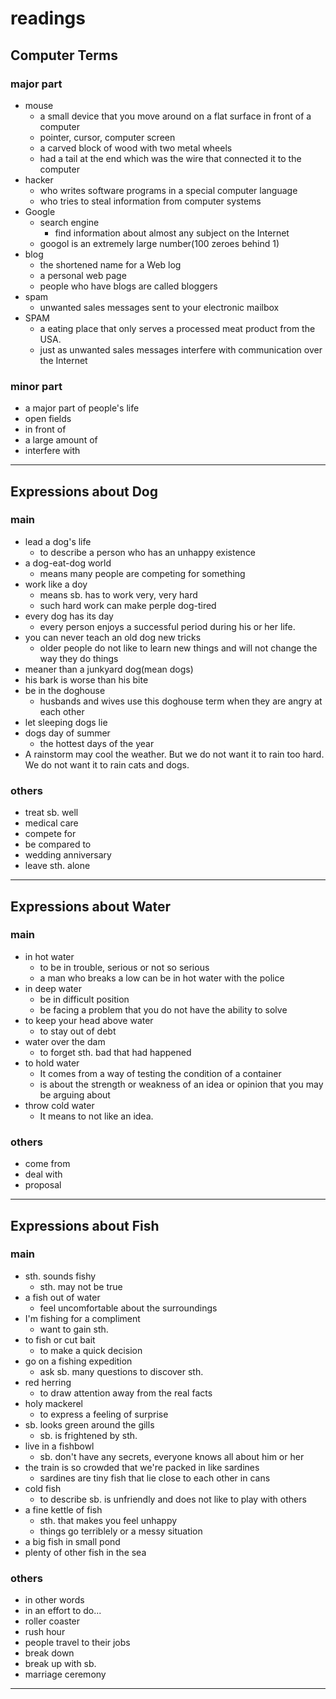 # readings

## Computer Terms
### major part
- mouse
	- a small device that you move around on a flat surface in front of a computer
	- pointer, cursor, computer screen
	- a carved block of wood with two metal wheels
	- had a tail at the end which was the wire that connected it to the computer
- hacker
	- who writes software programs in a special computer language
	- who tries to steal information from computer systems
- Google
	- search engine
		- find information about almost any subject on the Internet
	- googol is an extremely large number(100 zeroes behind 1)
- blog 
	- the shortened name for a Web log
	- a personal web page
	- people who have blogs are called bloggers
- spam
	- unwanted sales messages sent to your electronic mailbox
- SPAM 
	- a eating place that only serves a processed meat product from the USA.
	- just as unwanted sales messages interfere with communication over the Internet

### minor part
- a major part of people's life
- open fields
- in front of
- a large amount of
- interfere with

---

## Expressions about Dog
### main
- lead a dog's life
	- to describe a person who has an unhappy existence
- a dog-eat-dog world
	- means many people are competing for something
- work like a doy
	- means sb. has to work very, very hard
	- such hard work can make perple dog-tired
- every dog has its day
	- every person enjoys a successful period during his or her life.
- you can never teach an old dog new tricks
	- older people do not like to learn new things and will not change the way they do things
- meaner than a junkyard dog(mean dogs)
- his bark is worse than his bite
- be in the doghouse
	- husbands and wives use this doghouse term when they are angry at each other
- let sleeping dogs lie
- dogs day of summer
	- the hottest days of the year
- A rainstorm may cool the weather. But we do not want it to rain too hard. 
We do not want it to rain cats and dogs.

### others
- treat sb. well
- medical care
- compete for
- be compared to
- wedding anniversary
- leave sth. alone

---

## Expressions about Water
### main
- in hot water 
	- to be in trouble, serious or not so serious
	- a man who breaks a low can be in hot water with the police
- in deep water
	- be in difficult position
	- be facing a problem that you do not have the ability to solve
- to keep your head above water
	- to stay out of debt
- water over the dam
	- to forget sth. bad that had happened
- to hold water
	- It comes from a way of testing the condition of a container
	- is about the strength or weakness of an idea or opinion that you may be arguing about
- throw cold water
	- It means to not like an idea.

### others
- come from
- deal with
- proposal

---

## Expressions about Fish
### main
- sth. sounds fishy
	- sth. may not be true
- a fish out of water
	- feel uncomfortable about the surroundings
- I'm fishing for a compliment
	- want to gain sth.
- to fish or cut bait
	- to make a quick decision
- go on a fishing expedition
	- ask sb. many questions to discover sth.
- red herring
	- to draw attention away from the real facts
- holy mackerel
	- to express a feeling of surprise
- sb. looks green around the gills
	- sb. is frightened by sth.
- live in a fishbowl
	- sb. don't have any secrets, everyone knows all about him or her
- the train is so crowded that we're packed in like sardines
	- sardines are tiny fish that lie close to each other in cans
- cold fish
	- to describe sb. is unfriendly and does not like to play with others
- a fine kettle of fish
	- sth. that makes you feel unhappy
	- things go terriblely or a messy situation
- a big fish in small pond
- plenty of other fish in the sea

### others
- in other words
- in an effort to do...
- roller coaster
- rush hour
- people travel to their jobs
- break down
- break up with sb.
- marriage ceremony

---